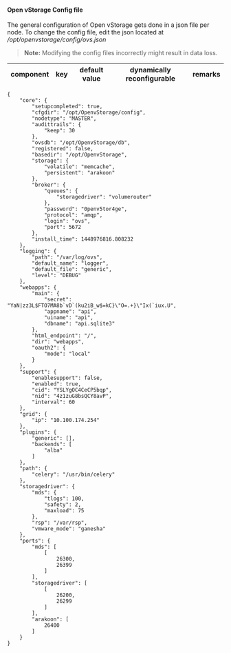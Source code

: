 #### Open vStorage Config file
The general configuration of Open vStorage gets done in a json file per node. To change the config file, edit the json located at */opt/openvstorage/config/ovs.json*

> **Note:**
> Modifying the config files incorrectly might result in data loss.

| component | key | default value | dynamically reconfigurable | remarks |
| --- | --- | -- | --- | --- |


```
{
    "core": {
        "setupcompleted": true,
        "cfgdir": "/opt/OpenvStorage/config",
        "nodetype": "MASTER",
        "audittrails": {
            "keep": 30
        },
        "ovsdb": "/opt/OpenvStorage/db",
        "registered": false,
        "basedir": "/opt/OpenvStorage",
        "storage": {
            "volatile": "memcache",
            "persistent": "arakoon"
        },
        "broker": {
            "queues": {
                "storagedriver": "volumerouter"
            },
            "password": "0penv5tor4ge",
            "protocol": "amqp",
            "login": "ovs",
            "port": 5672
        },
        "install_time": 1448976816.808232
    },
    "logging": {
        "path": "/var/log/ovs",
        "default_name": "logger",
        "default_file": "generic",
        "level": "DEBUG"
    },
    "webapps": {
        "main": {
            "secret": "YaN|zz3L$FTO7MA8b`vD`(ku2iB_w$=kC}\"O=.+}\"Ix(`iux.U",
            "appname": "api",
            "uiname": "api",
            "dbname": "api.sqlite3"
        },
        "html_endpoint": "/",
        "dir": "webapps",
        "oauth2": {
            "mode": "local"
        }
    },
    "support": {
        "enablesupport": false,
        "enabled": true,
        "cid": "YSLYgOC4CeCP5bqp",
        "nid": "4z1zuG8bsQCY8avP",
        "interval": 60
    },
    "grid": {
        "ip": "10.100.174.254"
    },
    "plugins": {
        "generic": [],
        "backends": [
            "alba"
        ]
    },
    "path": {
        "celery": "/usr/bin/celery"
    },
    "storagedriver": {
        "mds": {
            "tlogs": 100,
            "safety": 2,
            "maxload": 75
        },
        "rsp": "/var/rsp",
        "vmware_mode": "ganesha"
    },
    "ports": {
        "mds": [
            [
                26300,
                26399
            ]
        ],
        "storagedriver": [
            [
                26200,
                26299
            ]
        ],
        "arakoon": [
            26400
        ]
    }
}
```